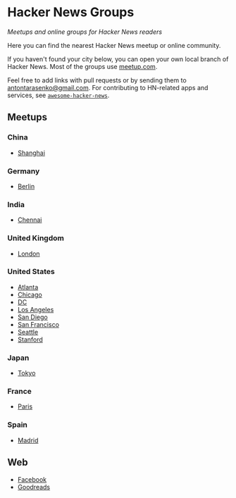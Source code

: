 # Hacker News Groups

*Meetups and online groups for Hacker News readers*

Here you can find the nearest Hacker News meetup or online community.

If you haven't found your city below, you can open your own local branch of Hacker News. Most of the groups use [meetup.com](http://meetup.com/).

Feel free to add links with pull requests or by sending them to <antontarasenko@gmail.com>. For contributing to HN-related apps and services, see [`awesome-hacker-news`](https://github.com/cheeaun/awesome-hacker-news).


## Meetups

### China

- [Shanghai](http://www.meetup.com/Shanghai-Hacker-News-Meetup/)

### Germany

- [Berlin](http://www.meetup.com/Berlin-Hacker-News-Meetup/)

### India

- [Chennai](http://www.meetup.com/Hacker-News-Chennai/)

### United Kingdom

- [London](http://www.meetup.com/HNLondon/)

### United States

- [Atlanta](https://www.linkedin.com/groups/52622/profile)
- [Chicago](http://www.meetup.com/hnchicago/)
- [DC](http://hackernewsdc.org/)
- [Los Angeles](http://www.meetup.com/LAHackers/)
- [San Diego](http://sdhn.org/)
- [San Francisco](https://www.facebook.com/groups/gosfhn/)
- [Seattle](http://www.meetup.com/HackerNewsSeattleMeetup/)
- [Stanford](http://www.meetup.com/Stanford-Hacker-News/)

### Japan

- [Tokyo](https://www.facebook.com/Tokyo-Hacker-News-Community-169610256492857/)

### France

- [Paris](http://www.meetup.com/fr-FR/ParisHackers/)

### Spain

- [Madrid](http://www.meetup.com/hnmadrid)

## Web

- [Facebook](https://www.facebook.com/groups/114326995294656/)
- [Goodreads](https://www.goodreads.com/group/show/94469-hackernews)
